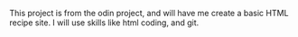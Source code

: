 This project is from the odin project, and will have me create a basic HTML recipe site. I will use skills like html coding, and git.